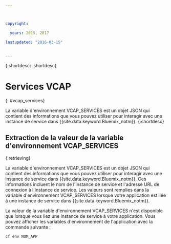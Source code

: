 ```yaml
---



copyright:

  years: 2015, 2017

lastupdated: "2016-03-15"


---
```


{:shortdesc: .shortdesc}

# Services VCAP
{: #vcap_services}


La variable d'environnement VCAP_SERVICES est un objet JSON qui contient des informations que vous pouvez utiliser pour interagir avec une
instance de service dans {{site.data.keyword.Bluemix_notm}}.
{:shortdesc}


## Extraction de la valeur de la variable d'environnement VCAP_SERVICES
{:retrieving}

La variable d'environnement VCAP_SERVICES est un objet JSON qui contient des informations que vous pouvez utiliser pour interagir avec une
instance de service dans {{site.data.keyword.Bluemix_notm}}. Ces informations incluent le nom de l'instance de service et l'adresse URL de connexion à l'instance de service. Les valeurs sont remplies dans la variable d'environnement VCAP_SERVICES lorsque votre application est liée à une instance de service dans
{{site.data.keyword.Bluemix_notm}}.

La valeur de la variable d'environnement VCAP_SERVICES n'est disponible que lorsque vous liez une instance de service à votre application. Vous pouvez afficher les variables d'environnement de l'application avec la commande suivante :
```
cf env NOM_APP
```
